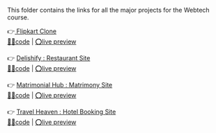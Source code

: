 This folder contains the links for all the major projects for the Webtech course.

  👉[ Flipkart Clone ](https://github.com/Alok-Sci/webtech-major-projects/blob/master/flipkart-clone/) \
  [👨‍💻code](https://github.com/Alok-Sci/webtech-major-projects/tree/master/flipkart-clone/) | [⭕live preview](https://alok-sci.github.io/webtech-major-projects/flipkart-clone/)

  👉 [ Delishify : Restaurant Site ](https://github.com/Alok-Sci/webtech-major-projects/blob/master/delishify--restaurant-site/) \
  [👨‍💻code](https://github.com/Alok-Sci/webtech-major-projects/tree/master/delishify--restaurant-site/) | [⭕live preview](https://alok-sci.github.io/webtech-major-projects/delishify--restaurant-site/)

  👉 [ Matrimonial Hub : Matrimony Site ](https://github.com/Alok-Sci/webtech-major-projects/blob/master/matrimonial-hub--matrimony-site/) \
  [👨‍💻code](https://github.com/Alok-Sci/webtech-major-projects/tree/master/matrimonial-hub--matrimony-site/) | [⭕live preview](https://alok-sci.github.io/webtech-major-projects/matrimonial-hub--matrimony-site/)

  👉 [ Travel Heaven : Hotel Booking Site](https://github.com/Alok-Sci/webtech-major-projects/blob/master/travel-heaven--hotel-booking/) \
  [👨‍💻code](https://github.com/Alok-Sci/webtech-major-projects/tree/master/travel-heaven--hotel-booking/) | [⭕live preview](https://alok-sci.github.io/webtech-major-projects/travel-heaven--hotel-booking/)
